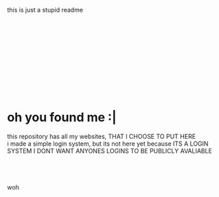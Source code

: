 this is just a stupid readme<br>
<br>
<br>
<br>
<br>
<br>
<br>
<br>
<br>
<br>
<br>
<br>
# oh you found me :|
this repository has all my websites, THAT I CHOOSE TO PUT HERE<br>
i made a simple login system, but its not here yet because ITS A LOGIN SYSTEM I DONT WANT ANYONES LOGINS TO BE PUBLICLY AVALIABLE<br>
<br>
<br>
<br>
<br>
woh

